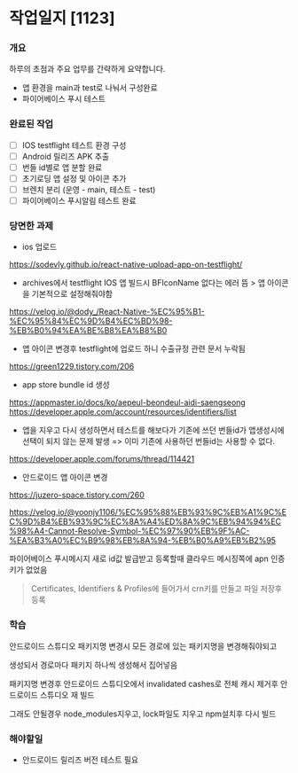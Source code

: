 # 작업일지 [1123]

### 개요

하루의 초점과 주요 업무를 간략하게 요약합니다.
- 앱 환경을 main과 test로 나눠서 구성완료
- 파이어베이스 푸시 테스트

### 완료된 작업

- [ ] IOS testflight 테스트 환경 구성
- [ ] Android 릴리즈 APK 추출
- [ ] 번들 id별로 앱 분할 완료
- [ ] 초기로딩 앱 설정 및 아이콘 추가
- [ ] 브렌치 분리 (운영 - main, 테스트 - test)
- [ ] 파이어베이스 푸시알림 테스트 완료

### 당면한 과제

- ios 업로드

https://sodevly.github.io/react-native-upload-app-on-testflight/

- archives에서 testflight IOS 앱 빌드시 BFIconName 없다는 에러 뜸 > 앱 아이콘을 기본적으로 설정해줘야함

https://velog.io/@dody_/React-Native-%EC%95%B1-%EC%95%84%EC%9D%B4%EC%BD%98-%EB%B0%94%EA%BE%B8%EA%B8%B0

- 앱 아이콘 변경후 testflight에 업로드 하니 수출규정 관련 문서 누락됨

https://green1229.tistory.com/206

- app store bundle id 생성

https://appmaster.io/docs/ko/aepeul-beondeul-aidi-saengseong
https://developer.apple.com/account/resources/identifiers/list

- 앱을 지우고 다시 생성하면서 테스트를 해보다가 기존에 쓰던 번들id가 앱생성시에 선택이 되지 않는 문제 발생 => 이미 기존에 사용하던 번들id는 사용할 수 없다.

https://developer.apple.com/forums/thread/114421

- 안드로이드 앱 아이콘 변경

https://juzero-space.tistory.com/260

https://velog.io/@yoonjy1106/%EC%95%88%EB%93%9C%EB%A1%9C%EC%9D%B4%EB%93%9C%EC%8A%A4%ED%8A%9C%EB%94%94%EC%98%A4-Cannot-Resolve-Symbol-%EC%97%90%EB%9F%AC-%EA%B3%A0%EC%B9%98%EB%8A%94-%EB%B0%A9%EB%B2%95

파이어베이스 푸시메시지 새로 id값 발급받고 등록할때 클라우드 메시징쪽에 apn 인증키가 없었음
> Certificates, Identifiers & Profiles에 들어가서 crn키를 만들고 파일 저장후 등록


### 학습

안드로이드 스튜디오 패키지명 변경시 모든 경로에 있는 패키지명을 변경해줘야되고

생성되서 경로마다 패키지 하나씩 생성해서 집어넣음

패키지명 변경후 안드로이드 스튜디오에서 invalidated cashes로 전체 캐시 제거후 안드로이드 스튜디오 재 빌드

그래도 안될경우 node_modules지우고, lock파일도 지우고 npm설치후 다시 빌드

### 해야할일
- 안드로이드 릴리즈 버전 테스트 필요

